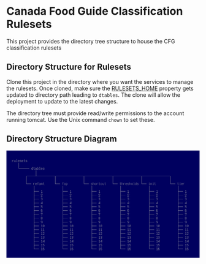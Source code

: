 #  Canada Food Guide Classification Rulesets

This project provides the directory tree structure to house the CFG classification rulesets

## Directory Structure for Rulesets

Clone this project in the directory where you want the services to manage the rulesets.  Once cloned, make sure the [RULESETS_HOME] property gets updated to directory path leading to `dtables`.  The clone will allow the deployment to update to the latest changes.

The directory tree must provide read/write permissions to the account running tomcat.  Use the Unix command `chown` to set these.

## Directory Structure Diagram

![Directory Structure Diagram](hierarchy.png "Directory Structure Diagram")

[//]: # (These are the references links used in the body of this note and get stripped out when the markdown processor does its thing.  There is no need to format nicely because it should not be seen.)

[RULESETS_HOME]: <https://github.com/hres/cfg-classification-service/blob/master/src/main/java/ca/gc/ip346/util/rulesets.properties>
